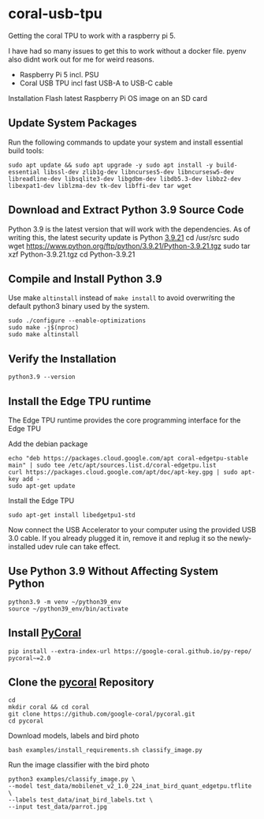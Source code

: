# coral-usb-tpu
Getting the coral TPU to work with a raspberry pi 5.

I have had so many issues to get this to work without a docker file. pyenv also didnt work out for me for weird reasons. 
- Raspberry Pi 5 incl. PSU
- Coral USB TPU incl fast USB-A to USB-C cable

Installation
Flash latest Raspberry Pi OS image on an SD card

## Update System Packages
Run the following commands to update your system and install essential build tools:

    sudo apt update && sudo apt upgrade -y sudo apt install -y build-essential libssl-dev zlib1g-dev libncurses5-dev libncursesw5-dev libreadline-dev libsqlite3-dev libgdbm-dev libdb5.3-dev libbz2-dev libexpat1-dev liblzma-dev tk-dev libffi-dev tar wget

## Download and Extract Python 3.9 Source Code
Python 3.9 is the latest version that will work with the dependencies. As of writing this, the latest security update is Python [3.9.21](https://docs.python.org/release/3.9.21/whatsnew/changelog.html)
    cd /usr/src
    sudo wget https://www.python.org/ftp/python/3.9.21/Python-3.9.21.tgz
    sudo tar xzf Python-3.9.21.tgz
    cd Python-3.9.21

## Compile and Install Python 3.9
Use make `altinstall` instead of `make install` to avoid overwriting the default python3 binary used by the system.

    sudo ./configure --enable-optimizations
    sudo make -j$(nproc)
    sudo make altinstall

## Verify the Installation

    python3.9 --version

## Install the Edge TPU runtime
The Edge TPU runtime provides the core programming interface for the Edge TPU

Add the debian package

    echo "deb https://packages.cloud.google.com/apt coral-edgetpu-stable main" | sudo tee /etc/apt/sources.list.d/coral-edgetpu.list
    curl https://packages.cloud.google.com/apt/doc/apt-key.gpg | sudo apt-key add -
    sudo apt-get update

Install the Edge TPU

    sudo apt-get install libedgetpu1-std
Now connect the USB Accelerator to your computer using the provided USB 3.0 cable. If you already plugged it in, remove it and replug it so the newly-installed udev rule can take effect.

## Use Python 3.9 Without Affecting System Python
    python3.9 -m venv ~/python39_env
    source ~/python39_env/bin/activate

## Install [PyCoral](https://coral.ai/docs/accelerator/get-started/#pycoral-on-linux)
    pip install --extra-index-url https://google-coral.github.io/py-repo/ pycoral~=2.0

## Clone the [pycoral](https://github.com/google-coral/pycoral) Repository

    cd
    mkdir coral && cd coral
    git clone https://github.com/google-coral/pycoral.git
    cd pycoral

Download models, labels and bird photo

    bash examples/install_requirements.sh classify_image.py
Run the image classifier with the bird photo 

    python3 examples/classify_image.py \
    --model test_data/mobilenet_v2_1.0_224_inat_bird_quant_edgetpu.tflite \
    --labels test_data/inat_bird_labels.txt \
    --input test_data/parrot.jpg
